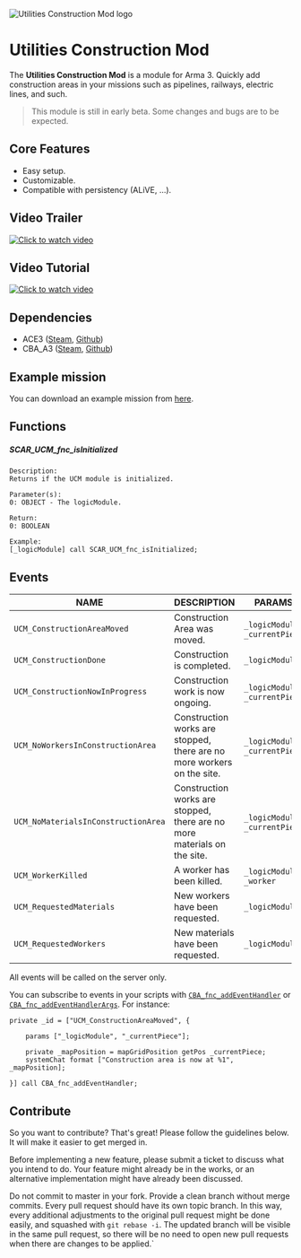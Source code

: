 ![Utilities Construction Mod logo](https://cldup.com/jVkD9k4D9t.png)

# Utilities Construction Mod

The **Utilities Construction Mod** is a module for Arma 3. Quickly add construction areas in your missions such as pipelines, railways, electric lines, and such.

> This module is still in early beta. Some changes and bugs are to be expected.

## Core Features

  - Easy setup.
  - Customizable.
  - Compatible with persistency (ALiVE, ...).

## Video Trailer

[![Click to watch video](https://img.youtube.com/vi/ZIp2BfbvO1E/0.jpg)](https://www.youtube.com/watch?v=ZIp2BfbvO1E)


## Video Tutorial

[![Click to watch video](https://img.youtube.com/vi/sbx0QSRaUt4/0.jpg)](https://www.youtube.com/watch?v=sbx0QSRaUt4)


## Dependencies

  - ACE3 ([Steam](https://steamcommunity.com/sharedfiles/filedetails/?id=463939057), [Github](https://github.com/acemod/ACE3/releases/latest))
  - CBA_A3 ([Steam](https://steamcommunity.com/workshop/filedetails/?id=450814997), [Github](https://github.com/CBATeam/CBA_A3/releases/latest))

## Example mission

You can download an example mission from [here](https://github.com/ostinelli/SCAR_UCM/raw/master/resources/ucm_demo.Altis.zip).

## Functions

##### SCAR_UCM_fnc_isInitialized
```
Description:
Returns if the UCM module is initialized.

Parameter(s):
0: OBJECT - The logicModule.

Return:
0: BOOLEAN

Example:
[_logicModule] call SCAR_UCM_fnc_isInitialized;
```

## Events

| NAME | DESCRIPTION | PARAMS
|------|------|------
| `UCM_ConstructionAreaMoved` | Construction Area was moved. | `_logicModule`, `_currentPiece`
| `UCM_ConstructionDone` | Construction is completed. | `_logicModule`
| `UCM_ConstructionNowInProgress` | Construction work is now ongoing. | `_logicModule`, `_currentPiece`
| `UCM_NoWorkersInConstructionArea` | Construction works are stopped, there are no more workers on the site. | `_logicModule`, `_currentPiece`
| `UCM_NoMaterialsInConstructionArea` | Construction works are stopped, there are no more materials on the site. | `_logicModule`, `_currentPiece`
| `UCM_WorkerKilled` | A worker has been killed. | `_logicModule`, `_worker`
| `UCM_RequestedMaterials` | New workers have been requested. | `_logicModule`
| `UCM_RequestedWorkers` | New materials have been requested. | `_logicModule`

All events will be called on the server only.

You can subscribe to events in your scripts with [`CBA_fnc_addEventHandler`](https://cbateam.github.io/CBA_A3/docs/files/events/fnc_addEventHandler-sqf.html) or [`CBA_fnc_addEventHandlerArgs`](https://cbateam.github.io/CBA_A3/docs/files/events/fnc_addEventHandlerArgs-sqf.html). For instance:

```sqf
private _id = ["UCM_ConstructionAreaMoved", {

	params ["_logicModule", "_currentPiece"];

	private _mapPosition = mapGridPosition getPos _currentPiece;
	systemChat format ["Construction area is now at %1", _mapPosition];

}] call CBA_fnc_addEventHandler;
```


## Contribute

So you want to contribute? That's great! Please follow the guidelines below. It will make it easier to get merged in.

Before implementing a new feature, please submit a ticket to discuss what you intend to do. Your feature might already be in the works, or an alternative implementation might have already been discussed.

Do not commit to master in your fork. Provide a clean branch without merge commits. Every pull request should have its own topic branch. In this way, every additional adjustments to the original pull request might be done easily, and squashed with `git rebase -i`. The updated branch will be visible in the same pull request, so there will be no need to open new pull requests when there are changes to be applied.`
